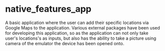 # native_features_app

A basic application where the user can add their specific locations via Google Maps to the application. Various external packages have been used for developing this application, so as the application can not only take user's locations's as inputs, but also has the ability to take a picture using camera of the emulator the device has been opened onto. 


